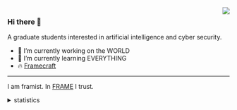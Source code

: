 <img align="right" src="http://github-profile-summary-cards.vercel.app/api/cards/stats?username=framist&theme=nord_bright&" />


### Hi there 👋

A graduate students interested in artificial intelligence and cyber security.

- 🔭 I’m currently working on the WORLD
- 🌱 I’m currently learning EVERYTHING
- 🔥 [Framecraft](https://craft.framist.top/) 
---


I am framist. In [FRAME](https://framist.github.io/post/frame-2021.html) I trust.


<!--
**framist/framist** is a ✨ _special_ ✨ repository because its `README.md` (this file) appears on your GitHub profile.

Here are some ideas to get you started:

- 🔭 I’m currently working on ...
- 🌱 I’m currently learning ...
- 👯 I’m looking to collaborate on ...
- 🤔 I’m looking for help with ...
- 💬 Ask me about ...
- 📫 How to reach me: ...
- 😄 Pronouns: ...
- ⚡ Fun fact: ...
- 🔥 [Framecraft](https://craft.framist.top/) 
-->

<details>
<summary>statistics</summary>

![](http://github-profile-summary-cards.vercel.app/api/cards/profile-details?username=framist&theme=nord_bright)

![](http://github-profile-summary-cards.vercel.app/api/cards/most-commit-language?username=framist&theme=nord_bright)
![](http://github-profile-summary-cards.vercel.app/api/cards/productive-time?username=framist&theme=nord_bright&utcOffset=8)

</details>


